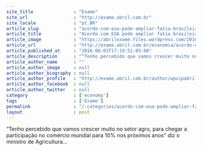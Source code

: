 ```yaml
---
site_title               : "Exame"
site_url                 : "http://exame.abril.com.br"
site_locale              : "pt_BR"
article_slug             : "acordo-com-eua-pode-ampliar-fatia-brasileira-em-agropecuaria"
article_title            : "Acordo com EUA pode ampliar fatia brasileira em agropecuária"
article_image            : "https://abrilexame.files.wordpress.com/2016/09/size_960_16_9_carne-bovina1.jpg?quality=70&strip=all&w=960"
article_url              : "http://exame.abril.com.br/economia/acordo-com-eua-pode-ampliar-participacao-no-mercado-agro/"
article_published_at     : "2016-08-01T17:19:51-03:00"
article_description      : "“Tenho percebido que vamos crescer muito no setor agro, para chegar a participação no comércio mundial para 10% nos próximos anos' diz o ministro de Agricultura..."
article_author_name      : ""
article_author_image     : null
article_author_biography : null
article_author_profile   : "http://exame.abril.com.br/author/wpvipabril/"
article_author_facebook  : null
article_author_twitter   : null
category                 : ['economy']
tags                     : ['Exame']
permalink                : "/:categories/acordo-com-eua-pode-ampliar-fatia-brasileira-em-agropecuaria/"
layout                   : post
---
```


“Tenho percebido que vamos crescer muito no setor agro, para chegar a participação no comércio mundial para 10% nos próximos anos" diz o ministro de Agricultura...
